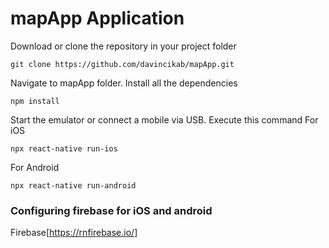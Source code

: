 # mapApp Application

Download or clone the repository in your project folder

``
git clone https://github.com/davincikab/mapApp.git
``

Navigate to mapApp folder.
Install all the dependencies

``
    npm install
``

Start the emulator or connect a mobile via USB. Execute this command
For iOS

``
npx react-native run-ios
``


For Android

``
npx react-native run-android
``

### Configuring firebase for iOS and android

Firebase[https://rnfirebase.io/]

